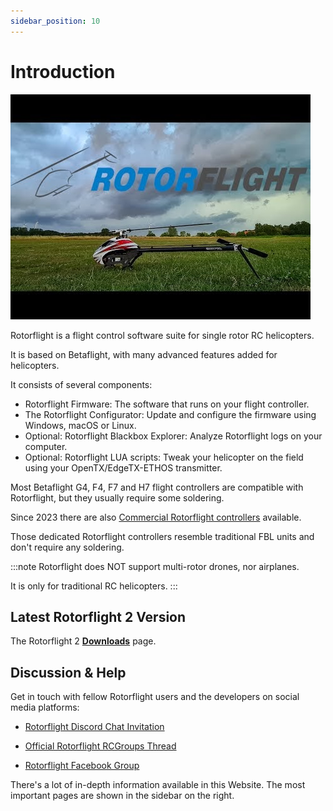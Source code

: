 ```yaml
---
sidebar_position: 10
---
```


# Introduction 

![Introduction](./img/intro-1.jpg)

Rotorflight is a flight control software suite for single rotor RC helicopters. 

It is based on Betaflight, with many advanced features added for helicopters. 

It consists of several components:

* Rotorflight Firmware: The software that runs on your flight controller.
* The Rotorflight Configurator: Update and configure the firmware using Windows, macOS or Linux.
* Optional: Rotorflight Blackbox Explorer: Analyze Rotorflight logs on your computer.
* Optional: Rotorflight LUA scripts: Tweak your helicopter on the field using your OpenTX/EdgeTX-ETHOS transmitter.

Most Betaflight G4, F4, F7 and H7 flight controllers are compatible with Rotorflight, but they usually require some soldering. 

Since 2023 there are also [Commercial Rotorflight controllers](./What-Board.md#such-as) available.

Those dedicated Rotorflight controllers resemble traditional FBL units and don't require any soldering.

:::note
Rotorflight does NOT support multi-rotor drones, nor airplanes.

It is only for traditional RC helicopters.
:::

## Latest Rotorflight 2 Version  
The Rotorflight 2 [**Downloads**](/docs/download/configurator) page. 

## Discussion & Help

Get in touch with fellow Rotorflight users and the developers on social media platforms:

* [Rotorflight Discord Chat Invitation](https://discord.gg/FyfMF4RwSA)

* [Official Rotorflight RCGroups Thread](https://www.rcgroups.com/forums/showthread.php?4000345-Rotorflight-Flight-Control-%28FBL%29-Software-Official-discussion)

* [Rotorflight Facebook Group](https://www.facebook.com/groups/876445460825093/) 

There's a lot of in-depth information available in this Website. The most important pages are shown in the sidebar on the right.



